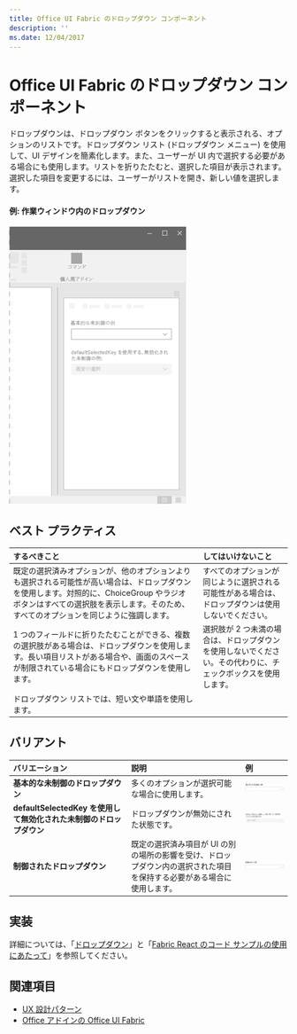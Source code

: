 ```yaml
---
title: Office UI Fabric のドロップダウン コンポーネント
description: ''
ms.date: 12/04/2017
---
```


# <a name="dropdown-component-in-office-ui-fabric"></a>Office UI Fabric のドロップダウン コンポーネント

ドロップダウンは、ドロップダウン ボタンをクリックすると表示される、オプションのリストです。ドロップダウン リスト (ドロップダウン メニュー) を使用して、UI デザインを簡素化します。また、ユーザーが UI 内で選択する必要がある場合にも使用します。リストを折りたたむと、選択した項目が表示されます。選択した項目を変更するには、ユーザーがリストを開き、新しい値を選択します。
  
#### <a name="example-drop-down-in-a-task-pane"></a>例: 作業ウィンドウ内のドロップダウン

![ドロップダウンが表示された画像](../images/overview-with-app-dropdown.png)

## <a name="best-practices"></a>ベスト プラクティス

|**するべきこと**|**してはいけないこと**|
|:------------|:--------------|
|既定の選択済みオプションが、他のオプションよりも選択される可能性が高い場合は、ドロップダウンを使用します。対照的に、ChoiceGroup やラジオ ボタンはすべての選択肢を表示します。そのため、すべてのオプションを同じように強調します。|すべてのオプションが同じように選択される可能性がある場合は、ドロップダウンは使用しないでください。|
|1 つのフィールドに折りたたむことができる、複数の選択肢がある場合は、ドロップダウンを使用します。長い項目リストがある場合や、画面のスペースが制限されている場合にもドロップダウンを使用します。|選択肢が 2 つ未満の場合は、ドロップダウンを使用しないでください。その代わりに、チェックボックスを使用します。|
|ドロップダウン リストでは、短い文や単語を使用します。| |

## <a name="variants"></a>バリアント

|**バリエーション**|**説明**|**例**|
|:------------|:--------------|:----------|
|**基本的な未制御のドロップダウン**|多くのオプションが選択可能な場合に使用します。|![基本的な未制御のドロップダウンの画像](../images/dropdown-uncontrolled.png)<br/>|
|**defaultSelectedKey を使用して無効化された未制御のドロップダウン**|ドロップダウンが無効にされた状態です。|![defaultSelectedKey を使用して無効化された未制御のドロップダウンの画像](../images/dropdown-disabled.png)<br/>|
|**制御されたドロップダウン**|既定の選択済み項目が UI の別の場所の影響を受け、ドロップダウン内の選択された項目を保持する必要がある場合に使用します。|![制御されたドロップダウンの画像](../images/dropdown-controlled.png)<br/>|

## <a name="implementation"></a>実装

詳細については、「[ドロップダウン](https://dev.office.com/fabric#/components/dropdown)」と「[Fabric React のコード サンプルの使用にあたって](https://github.com/OfficeDev/Word-Add-in-GettingStartedFabricReact)」を参照してください。

## <a name="see-also"></a>関連項目

- [UX 設計パターン](https://github.com/OfficeDev/Office-Add-in-UX-Design-Patterns-Code)
- [Office アドインの Office UI Fabric](office-ui-fabric.md)
